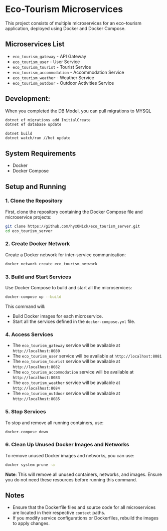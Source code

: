 # Eco-Tourism Microservices

This project consists of multiple microservices for an eco-tourism application, deployed using Docker and Docker Compose.

## Microservices List

- `eco_tourism_gateway` - API Gateway
- `eco_tourism_user` - User Service
- `eco_tourism_tourist` - Tourist Service
- `eco_tourism_accommodation` - Accommodation Service
- `eco_tourism_weather` - Weather Service
- `eco_tourism_outdoor` - Outdoor Activities Service

## Development:

When you completed the DB Model, you can pull migrations to MYSQL
```bash
dotnet ef migrations add InitialCreate
dotnet ef database update
```

```startup:
dotnet build
dotnet watch/run //hot update
```


## System Requirements

- Docker
- Docker Compose

## Setup and Running

### 1. Clone the Repository

First, clone the repository containing the Docker Compose file and microservice projects:

```bash
git clone https://github.com/hyxONick/eco_tourism_server.git
cd eco_tourism_server
```

### 2. Create Docker Network

Create a Docker network for inter-service communication:

```bash
docker network create eco_tourism_network
```

### 3. Build and Start Services

Use Docker Compose to build and start all the microservices:

```bash
docker-compose up --build
```

This command will:
- Build Docker images for each microservice.
- Start all the services defined in the `docker-compose.yml` file.

### 4. Access Services

- The `eco_tourism_gateway` service will be available at `http://localhost:8080`
- The `eco_tourism_user` service will be available at `http://localhost:8081`
- The `eco_tourism_tourist` service will be available at `http://localhost:8082`
- The `eco_tourism_accommodation` service will be available at `http://localhost:8083`
- The `eco_tourism_weather` service will be available at `http://localhost:8084`
- The `eco_tourism_outdoor` service will be available at `http://localhost:8085`

### 5. Stop Services

To stop and remove all running containers, use:

```bash
docker-compose down
```

### 6. Clean Up Unused Docker Images and Networks

To remove unused Docker images and networks, you can use:

```bash
docker system prune -a
```

**Note**: This will remove all unused containers, networks, and images. Ensure you do not need these resources before running this command.

## Notes

- Ensure that the Dockerfile files and source code for all microservices are located in their respective `context` paths.
- If you modify service configurations or Dockerfiles, rebuild the images to apply changes.
